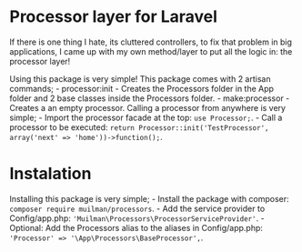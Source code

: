 # Processor layer for Laravel
If there is one thing I hate, its cluttered controllers, to fix that problem in big applications, I came up with my own method/layer to put all the logic in: the processor layer!

Using this package is very simple!
	This package comes with 2 artisan commands;
		- processor:init - Creates the Processors folder in the App folder and 2 base classes inside the Processors folder.
		- make:processor - Creates a an empty processor.
	Calling a processor from anywhere is very simple;
		- Import the processor facade at the top: `use Processor;`.
		- Call a processor to be executed: `return Processor::init('TestProcessor', array('next' => 'home'))->function();`.

# Instalation
Installing this package is very simple;
	- Install the package with composer: `composer require muilman/processors`.
	- Add the service provider to Config/app.php: `'Muilman\Processors\ProcessorServiceProvider'`.
	- Optional: Add the Processors alias to the aliases in Config/app.php: `'Processor' => '\App\Processors\BaseProcessor',`.